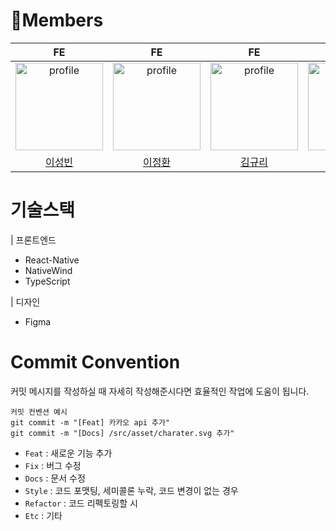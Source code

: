 # 🏃Members

|                                                                        FE                                                                        |                                                                         FE                                                                          |                                                                         FE                                                                         |                                                                          BE                                                                           |
| :----------------------------------------------------------------------------------------------------------------------------------------------: | :-------------------------------------------------------------------------------------------------------------------------------------------------: | :------------------------------------------------------------------------------------------------------------------------------------------------: | :---------------------------------------------------------------------------------------------------------------------------------------------------: |
| <a href="https://github.com/optshj"><img src="https://avatars.githubusercontent.com/u/105402944?v=4" alt="profile" width="140" height="140"></a> | <a href="https://github.com/jhlee-inu"><img src="https://avatars.githubusercontent.com/u/197494172?v=4" alt="profile" width="140" height="140"></a> | <a href="https://github.com/gyuri224"><img src="https://avatars.githubusercontent.com/u/176257557?v=4" alt="profile" width="140" height="140"></a> | <a href="https://github.com/RYUJEONGHUN"><img src="https://avatars.githubusercontent.com/u/192004734?v=4" alt="profile" width="140" height="140"></a> |
|                                                       [이성빈](https://github.com/optshj)                                                        |                                                       [이정환](https://github.com/jhlee-inu)                                                        |                                                       [김규리](https://github.com/gyuri224)                                                        |                                                       [류정훈](https://github.com/RYUJEONGHUN)                                                        |

# 기술스택

| 프론트엔드

-   React-Native
-   NativeWind
-   TypeScript

| 디자인

-   Figma

# Commit Convention

커밋 메시지를 작성하실 때 자세히 작성해준시다면 효율적인 작업에 도움이 됩니다.

```
커밋 컨벤션 예시
git commit -m "[Feat] 카카오 api 추가"
git commit -m "[Docs] /src/asset/charater.svg 추가"
```

-   `Feat` : 새로운 기능 추가
-   `Fix` : 버그 수정
-   `Docs` : 문서 수정
-   `Style` : 코드 포맷팅, 세미콜론 누락, 코드 변경이 없는 경우
-   `Refactor` : 코드 리펙토링할 시
-   `Etc` : 기타
